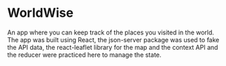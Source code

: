 # WorldWise

An app where you can keep track of the places you visited in the world.  
The app was built using React, the json-server package was used to fake
the API data, the react-leaflet library for the map and the context API
and the reducer were practiced here to manage the state.
